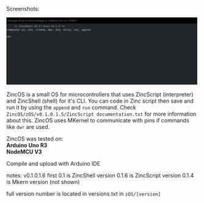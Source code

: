 Screenshots:
<p align="left">
  <img src="img/Screenshot 2025-04-14 190220.png" width="500"/>
</p>
ZincOS is a small OS for microcontrollers that uses ZincScript (interpreter) and ZincShell (shell) for it's CLI. You can code in Zinc script then save and run it by using the <code>append</code> and <code>run</code> command. Check <code>ZincOS/zOS/v0.1.0.1.5/ZincScript documentation.txt</code> for more information about this.
ZincOS uses MKernel to communicate with pins if commands like <code>dwr</code> are used.

ZincOS was tested on:
<br><strong>Arduino Uno R3</strong><br>
<strong>NodeMCU V3</strong>

Compile and upload with Arduino IDE

notes:
v0.1.0.1.6
first 0.1 is ZincShell version
0.1.6 is ZincScript version
0.1.4 is Mkern version (not shown)

full version number is located in versions.txt in <code>zOS/[version]</code>
